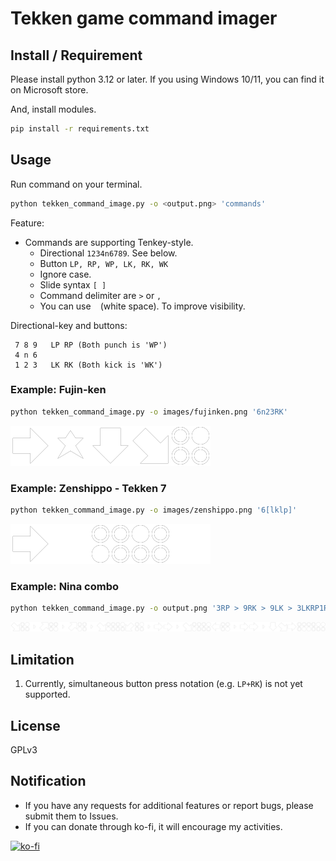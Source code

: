 # Tekken game command imager

## Install / Requirement

Please install python 3.12 or later.
If you using Windows 10/11, you can find it on Microsoft store.

And, install modules.

```.sh
pip install -r requirements.txt
```

## Usage

Run command on your terminal.

```.sh
python tekken_command_image.py -o <output.png> 'commands'
```

Feature:

 * Commands are supporting Tenkey-style.
    * Directional `1234n6789`. See below.
    * Button `LP, RP, WP, LK, RK, WK`
    * Ignore case.
    * Slide syntax `[ ]` 
    * Command delimiter are `>` or `,`
    * You can use ` ` (white space). To improve visibility.

Directional-key and buttons:

```
 7 8 9   LP RP (Both punch is 'WP')
 4 n 6 
 1 2 3   LK RK (Both kick is 'WK')
```

### Example: Fujin-ken

```.sh
python tekken_command_image.py -o images/fujinken.png '6n23RK'
```

![Fujin-ken](images/fujinken.png)

### Example: Zenshippo - Tekken 7

```.sh
python tekken_command_image.py -o images/zenshippo.png '6[lklp]'
```

![Zenshippo](images/zenshippo.png)

### Example: Nina combo

```.sh
python tekken_command_image.py -o output.png '3RP > 9RK > 9LK > 3LKRP1RP > 66 > 3LKRP4RK > 66 > 236RKLKWP' 
```

![Nina combo](images/nina_combo.png)


## Limitation

 1. Currently, simultaneous button press notation (e.g. `LP+RK`) is not yet supported.

## License

GPLv3

## Notification

 * If you have any requests for additional features or report bugs, please submit them to Issues.
 * If you can donate through ko-fi, it will encourage my activities.

[![ko-fi](https://ko-fi.com/img/githubbutton_sm.svg)](https://ko-fi.com/E1E1U0BU1)
